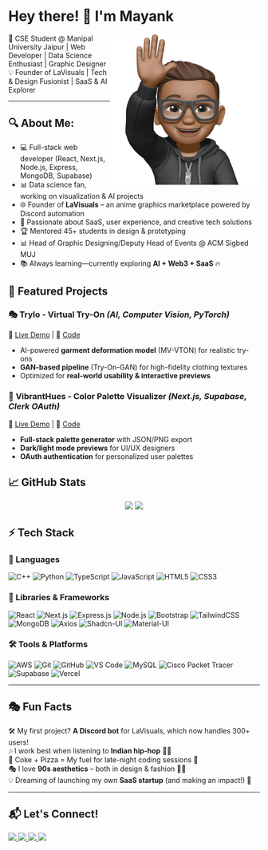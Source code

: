 # Hey there! 👋 I'm Mayank



<img src="assets/memoji.png" width="300" align="right">

🚀 CSE Student @ Manipal University Jaipur | Web Developer | Data Science Enthusiast | Graphic Designer  
💡 Founder of LaVisuals | Tech & Design Fusionist | SaaS & AI Explorer  

---

## 🔍 About Me:

- 💻 Full-stack web developer (React, Next.js, Node.js, Express, MongoDB, Supabase)
- 📊 Data science fan, working on visualization & AI projects
- 🌐 Founder of **LaVisuals** – an anime graphics marketplace powered by Discord automation
- 🚀 Passionate about SaaS, user experience, and creative tech solutions
- 🏆 Mentored 45+ students in design & prototyping
- 📊 Head of Graphic Designing/Deputy Head of Events @ ACM Sigbed MUJ
- 📚 Always learning—currently exploring **AI + Web3 + SaaS** 🔥



## 🌟 Featured Projects

### 🎭 **Trylo - Virtual Try-On** *(AI, Computer Vision, PyTorch)*
🔗 [Live Demo](https://trylo-virtual-try-on.vercel.app/) | 📝 [Code](https://github.com/MynkSinghal/trylo)
- AI-powered **garment deformation model** (MV-VTON) for realistic try-ons
- **GAN-based pipeline** (Try-On-GAN) for high-fidelity clothing textures
- Optimized for **real-world usability & interactive previews**

### 🎨 **VibrantHues - Color Palette Visualizer** *(Next.js, Supabase, Clerk OAuth)*
🔗 [Live Demo](https://vibrant-hues-color-picker-website-zjhg.vercel.app/) | 📝 [Code](https://github.com/MynkSinghal/vibranthues)
- **Full-stack palette generator** with JSON/PNG export
- **Dark/light mode previews** for UI/UX designers
- **OAuth authentication** for personalized user palettes



## 📈 GitHub Stats

<p align="center">
  <img width="47%" src="https://github-readme-stats.vercel.app/api?username=MynkSinghal&show_icons=true&hide_border=true&theme=algolia" />
  <img width="50%" src="https://github-readme-streak-stats.herokuapp.com/?user=MynkSinghal&hide_border=true&theme=algolia" />
</p>


## ⚡ Tech Stack

### 🚀 Languages
![C++](https://img.shields.io/badge/c++-%2300599C.svg?style=for-the-badge&logo=c%2B%2B&logoColor=white)
![Python](https://img.shields.io/badge/python-%233776AB.svg?style=for-the-badge&logo=python&logoColor=white)
![TypeScript](https://img.shields.io/badge/typescript-%23007ACC.svg?style=for-the-badge&logo=typescript&logoColor=white)
![JavaScript](https://img.shields.io/badge/javascript-%23323330.svg?style=for-the-badge&logo=javascript&logoColor=%23F7DF1E)
![HTML5](https://img.shields.io/badge/html5-%23E34F26.svg?style=for-the-badge&logo=html5&logoColor=white)
![CSS3](https://img.shields.io/badge/css3-%231572B6.svg?style=for-the-badge&logo=css3&logoColor=white)

### 🧩 Libraries & Frameworks
![React](https://img.shields.io/badge/react-%2320232a.svg?style=for-the-badge&logo=react&logoColor=%2361DAFB)
![Next.js](https://img.shields.io/badge/Next-black?style=for-the-badge&logo=next.js&logoColor=white)
![Express.js](https://img.shields.io/badge/express.js-%23404d59.svg?style=for-the-badge&logo=express&logoColor=%2361DAFB)
![Node.js](https://img.shields.io/badge/node.js-6DA55F?style=for-the-badge&logo=node.js&logoColor=white)
![Bootstrap](https://img.shields.io/badge/bootstrap-%238511FA.svg?style=for-the-badge&logo=bootstrap&logoColor=white)
![TailwindCSS](https://img.shields.io/badge/tailwindcss-%2338B2AC.svg?style=for-the-badge&logo=tailwind-css&logoColor=white)
![MongoDB](https://img.shields.io/badge/MongoDB-%2347A248.svg?style=for-the-badge&logo=mongodb&logoColor=white)
![Axios](https://img.shields.io/badge/Axios-%2320232a.svg?style=for-the-badge&logo=axios&logoColor=white)
![Shadcn-UI](https://img.shields.io/badge/Shadcn--UI-%2320232a.svg?style=for-the-badge&logo=shadcn&logoColor=white)
![Material-UI](https://img.shields.io/badge/Material--UI-%230081CB.svg?style=for-the-badge&logo=material-ui&logoColor=white)

### 🛠 Tools & Platforms
![AWS](https://img.shields.io/badge/AWS-%23232F3E.svg?style=for-the-badge&logo=amazon-aws&logoColor=white)
![Git](https://img.shields.io/badge/git-%23F05033.svg?style=for-the-badge&logo=git&logoColor=white)
![GitHub](https://img.shields.io/badge/github-%23121011.svg?style=for-the-badge&logo=github&logoColor=white)
![VS Code](https://img.shields.io/badge/Visual%20Studio%20Code-0078d7.svg?style=for-the-badge&logo=visual-studio-code&logoColor=white)
![MySQL](https://img.shields.io/badge/MySQL-%234479A1.svg?style=for-the-badge&logo=mysql&logoColor=white)
![Cisco Packet Tracer](https://img.shields.io/badge/Cisco%20Packet%20Tracer-%23232F3E.svg?style=for-the-badge&logo=cisco&logoColor=white)
![Supabase](https://img.shields.io/badge/Supabase-%2335BDB2.svg?style=for-the-badge&logo=supabase&logoColor=white)
![Vercel](https://img.shields.io/badge/Vercel-%23000000.svg?style=for-the-badge&logo=vercel&logoColor=white)

---

## 🎭 **Fun Facts**

🛠️ My first project? **A Discord bot** for LaVisuals, which now handles 300+ users!  
🎶 I work best when listening to **Indian hip-hop** 🎵🔥  
🥤 Coke + Pizza = My fuel for late-night coding sessions 🍕  
🎭 I love **90s aesthetics** – both in design & fashion 👕✨  
💡 Dreaming of launching my own **SaaS startup** (and making an impact!) 🚀  

---

## 📬 Let's Connect!

<p align="left">
  <a href="https://www.linkedin.com/in/mynkkkk">
    <img src="https://img.shields.io/badge/linkedin-%230077B5.svg?style=for-the-badge&logo=linkedin&logoColor=white"/>
  </a>
  <a href="https://x.com/_mynkkkk_?s=21">
    <img src="https://img.shields.io/badge/X-%23000000.svg?style=for-the-badge&logo=X&logoColor=white"/>
  </a>
  <a href="https://www.instagram.com/_mynkkkk_/">
    <img src="https://img.shields.io/badge/Instagram-%23E4405F.svg?style=for-the-badge&logo=Instagram&logoColor=white"/>
  </a>
  <a href="mailto:singhal2004mayank@gmail.com">
    <img src="https://img.shields.io/badge/Gmail-D14836?style=for-the-badge&logo=gmail&logoColor=white"/>
  </a>
</p>

